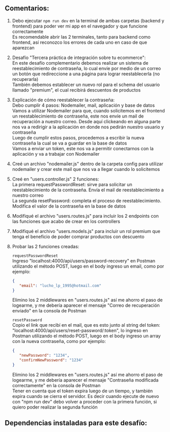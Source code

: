 ## Comentarios:

1. Debo ejecutar `npm run dev` en la terminal de ambas carpetas (backend y frontend) para poder ver mi app en el navegador y que funcione correctamente <br>
   Es recomendable abrir las 2 terminales, tanto para backend como frontend, así reconozco los errores de cada uno en caso de que aparezcan
2. Desafío "Tercera práctica de integración sobre tu ecommerce": <br>
   En este desafío complementario debemos realizar un sistema de reestablecimiento de contraseña, lo cual envíe por medio de un correo un botón que redireccione a una página para lograr reestablecerla (no recuperarla) <br>
   También debemos establecer un nuevo rol para el schema del usuario llamado "premium", el cual recibirá descuentos de productos
3. Explicación de cómo reestablecer la contraseña: <br>
   Debo cumplir 4 pasos: Nodemailer, mail, aplicación y base de datos <br>
   Vamos a utilizar Nodemailer para que, cuando solicitemos en el frontend un reestablecimiento de contraseña, este nos envíe un mail de recuperación a nuestro correo. Desde aquí clickeando en alguna parte nos va a redirigir a la aplicación en donde nos pedirán nuestro usuario y contraseña <br>
   Luego de cumplir estos pasos, procedemos a escribir la nueva contraseña la cual se va a guardar en la base de datos <br>
   Vamos a enviar un token, este nos va a permitir conectarnos con la aplicación y va a trabajar con Nodemailer
4. Creé un archivo "nodemailer.js" dentro de la carpeta config para utilizar nodemailer y crear este mail que nos va a llegar cuando lo solicitemos
5. Creé en "users.controller.js" 2 funciones: <br>
   La primera requestPasswordReset: sirve para solicitar un reestablecimiento de la contraseña. Envía el mail de reestablecimiento a nuestro correo <br>
   La segunda resetPassword: completa el proceso de reestablecimiento. Modifica el valor de la contraseña en la base de datos
6. Modifiqué el archivo "users.routes.js" para incluir los 2 endpoints con las funciones que acabo de crear en los controllers
7. Modifiqué el archivo "users.models.js" para incluir un rol premium que tenga el beneficio de poder comprar productos con descuento
8. Probar las 2 funciones creadas: <br>

   `requestPasswordReset` <br>
   Ingreso "localhost:4000/api/users/password-recovery" en Postman utilizando el método POST, luego en el body ingreso un email, como por ejemplo: <br>
   ```json
   {
      "email": "lucho_lp_1995@hotmail.com"
   }
   ```
   Elimino los 2 middlewares en "users.routes.js" así me ahorro el paso de logearme, y me debería aparecer el mensaje "Correo de recuperación enviado" en la consola de Postman <br>

   `resetPassword` <br>
   Copio el link que recibí en el mail, que es esto junto al string del token: "localhost:4000/api/users/reset-password/:token", lo ingreso en Postman utilizando el método POST, luego en el body ingreso un array con la nueva contraseña, como por ejemplo: <br>
   ```json
   {
      "newPassword": "1234",
      "confirmNewPassword": "1234"
   }
   ```
   Elimino los 2 middlewares en "users.routes.js" así me ahorro el paso de logearme, y me debería aparecer el mensaje "Contraseña modificada correctamente" en la consola de Postman <br>
   Tener en cuenta que el token expira luego de un tiempo, y también expira cuando se cierra el servidor. Es decir cuando ejecute de nuevo con "npm run dev" debo volver a proceder con la primera función, si quiero poder realizar la segunda función



## Dependencias instaladas para este desafío: